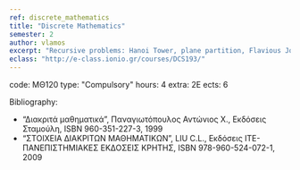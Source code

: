 ```yaml
---
ref: discrete_mathematics
title: "Discrete Mathematics"
semester: 2
author: vlamos
excerpt: "Recursive problems: Hanoi Tower, plane partition, Flavious Josephus problem. Fundamental combinatorial analysis: basic principles, combinatorics formations. Calculus of Finite sums: properties, multiple sums. Discrete calculus: association of calculus and discrete calculus, negative factorial power, differential tables – sums. Binomial coefficients – special numbers: binomial coefficients, sums of multiplications, Stirling numbers, harmonic numbers, Fibonacci, Catalan numbers. Basic principles of number theory: Euclidean division, divisibility, greatest common divisor, linear Diophantine equation, least common multiple, prime numbers, sum of divisors. Integer functions – generating functions: integer part of real numbers, Euler function, Legendre function. Generating  functions: exponential generating function, Catalan Numbers generating function, Fibonacci numbers generating function, Stirling Numbers generating function, calculus with generating functions."
eclass: "http://e-class.ionio.gr/courses/DCS193/"
---
```


code: ΜΘ120
type: "Compulsory"
hours: 4
extra: 2Ε
ects: 6

Bibliography: 
  - “Διακριτά μαθηματικά”, Παναγιωτόπουλος Αντώνιος Χ., Εκδόσεις Σταμούλη, ISBN 960-351-227-3, 1999
  - “ΣΤΟΙΧΕΙΑ ΔΙΑΚΡΙΤΩΝ ΜΑΘΗΜΑΤΙΚΩΝ”, LIU C.L., Εκδόσεις ΙΤΕ-ΠΑΝΕΠΙΣΤΗΜΙΑΚΕΣ ΕΚΔΟΣΕΙΣ ΚΡΗΤΗΣ, ISBN 978-960-524-072-1, 2009

